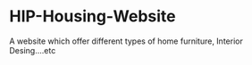 # HIP-Housing-Website
A website which offer different types of home furniture, Interior Desing....etc
